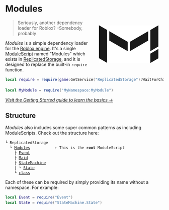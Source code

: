 # Modules

<img src="Modules-black.png" style="float:right;padding:1.25em;" alt="Modules logo">

> Seriously, another dependency loader for Roblox? &ndash;Somebody, probably

_Modules_ is a simple dependency loader for the [Roblox engine](https://www.roblox.com). It's a single [ModuleScript](https://developer.roblox.com/en-us/api-reference/class/ModuleScript) named "Modules" which exists in [ReplicatedStorage](https://developer.roblox.com/en-us/api-reference/class/ReplicatedStorage), and it is designed to replace the built-in `require` function.

```lua
local require = require(game:GetService("ReplicatedStorage"):WaitForChild("Modules"))

local MyModule = require("MyNamespace:MyModule")
```

_[Visit the Getting Started guide to learn the basics &rarr;](getting-started.md)_

## Structure

_Modules_ also includes some super common patterns as including ModuleScripts. Check out the structure here:

<pre><code class="nohighlight">&boxur; ReplicatedStorage
  &boxur; <a href="api/ModuleLoader">Modules</a>           &larr; This is the <strong>root</strong> ModuleScript
    &boxvr; <a href="api/Event">Event</a>
    &boxvr; <a href="api/Maid">Maid</a>
    &boxvr; <a href="api/StateMachine">StateMachine</a>
    &boxv; &boxur; <a href="api/State">State</a>
    &boxur; <a href="api/class">class</a>
</code></pre>

Each of these can be required by simply providing its name without a namespace. For example:

```lua
local Event = require("Event")
local State = require("StateMachine.State")
```
